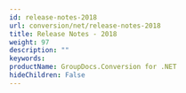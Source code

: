 ```yaml
---
id: release-notes-2018
url: conversion/net/release-notes-2018
title: Release Notes - 2018
weight: 97
description: ""
keywords: 
productName: GroupDocs.Conversion for .NET
hideChildren: False
---
```

